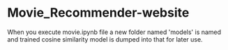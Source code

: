 # Movie_Recommender-website
When you execute movie.ipynb file a new folder named 'models' is named and trained cosine similarity model is dumped into that for later use.

